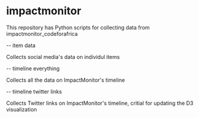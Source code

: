 # impactmonitor
This repository has Python scripts for collecting data from impactmonitor_codeforafrica

-- item data

Collects social media's data on individul items

-- timeline everything

Collects all the data on ImpactMonitor's timeline

-- timeline twitter links

Collects Twitter links on ImpactMonitor's timeline, critial for updating the D3 visualization
